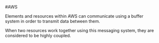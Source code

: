 #AWS 


Elements and resources within AWS can communicate using a buffer system in order to transmit data between them. 

When two resources work together using this messaging system, they are considered to be highly coupled. 







